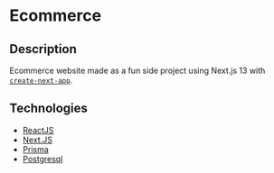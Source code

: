 # Ecommerce

## Description
Ecommerce website made as a fun side project using Next.js 13 with [`create-next-app`](https://github.com/vercel/next.js/tree/canary/packages/create-next-app).

## Technologies
* [ReactJS](https://react.dev/)
* [Next.JS](https://nextjs.org/)
* [Prisma](https://prisma.io/)
* [Postgresql](https://www.postgresql.org/)
